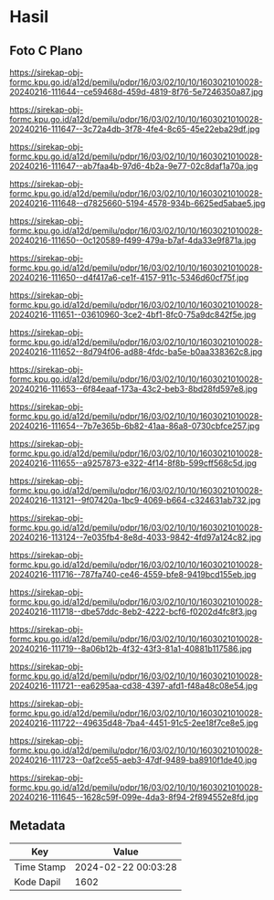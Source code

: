 # Hasil

## Foto C Plano

https://sirekap-obj-formc.kpu.go.id/a12d/pemilu/pdpr/16/03/02/10/10/1603021010028-20240216-111644--ce59468d-459d-4819-8f76-5e7246350a87.jpg

https://sirekap-obj-formc.kpu.go.id/a12d/pemilu/pdpr/16/03/02/10/10/1603021010028-20240216-111647--3c72a4db-3f78-4fe4-8c65-45e22eba29df.jpg

https://sirekap-obj-formc.kpu.go.id/a12d/pemilu/pdpr/16/03/02/10/10/1603021010028-20240216-111647--ab7faa4b-97d6-4b2a-9e77-02c8daf1a70a.jpg

https://sirekap-obj-formc.kpu.go.id/a12d/pemilu/pdpr/16/03/02/10/10/1603021010028-20240216-111648--d7825660-5194-4578-934b-6625ed5abae5.jpg

https://sirekap-obj-formc.kpu.go.id/a12d/pemilu/pdpr/16/03/02/10/10/1603021010028-20240216-111650--0c120589-f499-479a-b7af-4da33e9f871a.jpg

https://sirekap-obj-formc.kpu.go.id/a12d/pemilu/pdpr/16/03/02/10/10/1603021010028-20240216-111650--d4f417a6-ce1f-4157-911c-5346d60cf75f.jpg

https://sirekap-obj-formc.kpu.go.id/a12d/pemilu/pdpr/16/03/02/10/10/1603021010028-20240216-111651--03610960-3ce2-4bf1-8fc0-75a9dc842f5e.jpg

https://sirekap-obj-formc.kpu.go.id/a12d/pemilu/pdpr/16/03/02/10/10/1603021010028-20240216-111652--8d794f06-ad88-4fdc-ba5e-b0aa338362c8.jpg

https://sirekap-obj-formc.kpu.go.id/a12d/pemilu/pdpr/16/03/02/10/10/1603021010028-20240216-111653--6f84eaaf-173a-43c2-beb3-8bd28fd597e8.jpg

https://sirekap-obj-formc.kpu.go.id/a12d/pemilu/pdpr/16/03/02/10/10/1603021010028-20240216-111654--7b7e365b-6b82-41aa-86a8-0730cbfce257.jpg

https://sirekap-obj-formc.kpu.go.id/a12d/pemilu/pdpr/16/03/02/10/10/1603021010028-20240216-111655--a9257873-e322-4f14-8f8b-599cff568c5d.jpg

https://sirekap-obj-formc.kpu.go.id/a12d/pemilu/pdpr/16/03/02/10/10/1603021010028-20240216-113121--9f07420a-1bc9-4069-b664-c324631ab732.jpg

https://sirekap-obj-formc.kpu.go.id/a12d/pemilu/pdpr/16/03/02/10/10/1603021010028-20240216-113124--7e035fb4-8e8d-4033-9842-4fd97a124c82.jpg

https://sirekap-obj-formc.kpu.go.id/a12d/pemilu/pdpr/16/03/02/10/10/1603021010028-20240216-111716--787fa740-ce46-4559-bfe8-9419bcd155eb.jpg

https://sirekap-obj-formc.kpu.go.id/a12d/pemilu/pdpr/16/03/02/10/10/1603021010028-20240216-111718--dbe57ddc-8eb2-4222-bcf6-f0202d4fc8f3.jpg

https://sirekap-obj-formc.kpu.go.id/a12d/pemilu/pdpr/16/03/02/10/10/1603021010028-20240216-111719--8a06b12b-4f32-43f3-81a1-40881b117586.jpg

https://sirekap-obj-formc.kpu.go.id/a12d/pemilu/pdpr/16/03/02/10/10/1603021010028-20240216-111721--ea6295aa-cd38-4397-afd1-f48a48c08e54.jpg

https://sirekap-obj-formc.kpu.go.id/a12d/pemilu/pdpr/16/03/02/10/10/1603021010028-20240216-111722--49635d48-7ba4-4451-91c5-2ee18f7ce8e5.jpg

https://sirekap-obj-formc.kpu.go.id/a12d/pemilu/pdpr/16/03/02/10/10/1603021010028-20240216-111723--0af2ce55-aeb3-47df-9489-ba8910f1de40.jpg

https://sirekap-obj-formc.kpu.go.id/a12d/pemilu/pdpr/16/03/02/10/10/1603021010028-20240216-111645--1628c59f-099e-4da3-8f94-2f894552e8fd.jpg


## Metadata

| Key        | Value               |
| ---------- | ------------------- |
| Time Stamp | 2024-02-22 00:03:28 |
| Kode Dapil | 1602                |




